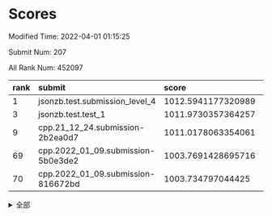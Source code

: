 # Scores

Modified Time: 2022-04-01 01:15:25

Submit Num: 207

All Rank Num: 452097

| rank |               submit               |       score        |       sigma        | pk_num |
| :--- | :--------------------------------- | :----------------- | :----------------- | :----- |
| 1    | jsonzb.test.submission_level_4     | 1012.5941177320989 | 0.8309578036003815 | 8733   |
| 3    | jsonzb.test.test_1                 | 1011.9730357364257 | 0.7990124710531892 | 8738   |
| 9    | cpp.21_12_24.submission-2b2ea0d7   | 1011.0178063354061 | 0.8013469776324307 | 8738   |
| 69   | cpp.2022_01_09.submission-5b0e3de2 | 1003.7691428695716 | 0.7149098790587224 | 8731   |
| 70   | cpp.2022_01_09.submission-816672bd | 1003.734797044425  | 0.7139846462182118 | 8732   |


<details>
<summary>全部</summary>

| rank |                 submit                 |       score        |       sigma        | pk_num |
| :--- | :------------------------------------- | :----------------- | :----------------- | :----- |
| 1    | jsonzb.test.submission_level_4         | 1012.5941177320989 | 0.8309578036003815 | 8733   |
| 2    | gobigger.level_3.submission_level_3_19 | 1012.570635325093  | 0.7802311862783734 | 8736   |
| 3    | jsonzb.test.test_1                     | 1011.9730357364257 | 0.7990124710531892 | 8738   |
| 4    | gobigger.level_3.submission_level_3_37 | 1011.3763161695919 | 0.7706206780020088 | 8735   |
| 5    | gobigger.level_3.submission_level_3_0  | 1011.2354013275104 | 0.7779794819959917 | 8737   |
| 6    | gobigger.level_3.submission_level_3_26 | 1011.1624800255908 | 0.7640270258993599 | 8735   |
| 7    | gobigger.level_3.submission_level_3_30 | 1011.1532425433135 | 0.780482016326887  | 8735   |
| 8    | gobigger.level_3.submission_level_3_16 | 1011.1341266170266 | 0.7691312187021135 | 8733   |
| 9    | cpp.21_12_24.submission-2b2ea0d7       | 1011.0178063354061 | 0.8013469776324307 | 8738   |
| 10   | gobigger.level_3.submission_level_3_46 | 1011.0145918558997 | 0.7745120373133385 | 8740   |
| 11   | gobigger.level_3.submission_level_3_13 | 1010.8239286804618 | 0.7725953556208798 | 8742   |
| 12   | gobigger.level_3.submission_level_3_2  | 1010.7772218239426 | 0.7714789325745398 | 8739   |
| 13   | gobigger.level_3.submission_level_3_35 | 1010.6810361159307 | 0.7443860795290822 | 8736   |
| 14   | gobigger.level_3.submission_level_3_11 | 1010.586676493885  | 0.7495388558787718 | 8733   |
| 15   | gobigger.level_3.submission_level_3_36 | 1010.5825221972495 | 0.7620510415600298 | 8736   |
| 16   | gobigger.level_3.submission_level_3_31 | 1010.5243943515674 | 0.7492801472244816 | 8739   |
| 17   | gobigger.level_3.submission_level_3_29 | 1010.5041634981038 | 0.7816780197956976 | 8736   |
| 18   | gobigger.level_3.submission_level_3_17 | 1010.4734214164986 | 0.7645375748743014 | 8738   |
| 19   | gobigger.level_3.submission_level_3_40 | 1010.436780016208  | 0.7632494877243318 | 8738   |
| 20   | gobigger.level_3.submission_level_3_8  | 1010.4180470824016 | 0.73470338980265   | 8737   |
| 21   | gobigger.level_3.submission_level_3_38 | 1010.3334877868649 | 0.7584126809853272 | 8737   |
| 22   | gobigger.level_3.submission_level_3_41 | 1010.2161429417421 | 0.7443341990458365 | 8736   |
| 23   | gobigger.level_3.submission_level_3_27 | 1010.2032559611666 | 0.760339228175955  | 8737   |
| 24   | gobigger.level_3.submission_level_3_39 | 1010.1759813247853 | 0.7579142476409367 | 8738   |
| 25   | gobigger.level_3.submission_level_3_25 | 1010.1656704184825 | 0.7749769936317671 | 8734   |
| 26   | gobigger.level_3.submission_level_3_18 | 1010.13415771509   | 0.7720686610463279 | 8734   |
| 27   | gobigger.level_3.submission_level_3_3  | 1010.1050720818881 | 0.7511683121655671 | 8734   |
| 28   | gobigger.level_3.submission_level_3_28 | 1010.0895902299832 | 0.7648448706130976 | 8734   |
| 29   | gobigger.level_3.submission_level_3_12 | 1010.077352666158  | 0.7578143455898991 | 8730   |
| 30   | gobigger.level_3.submission_level_3_1  | 1010.0714890035679 | 0.7588184030101041 | 8736   |
| 31   | gobigger.level_3.submission_level_3_22 | 1009.9690549661949 | 0.7428212821082419 | 8736   |
| 32   | gobigger.level_3.submission_level_3_21 | 1009.9628191550994 | 0.7721132482198341 | 8736   |
| 33   | gobigger.level_3.submission_level_3_15 | 1009.9485639441904 | 0.7617311872793423 | 8735   |
| 34   | gobigger.level_3.submission_level_3_47 | 1009.9435239956299 | 0.7792570531216457 | 8742   |
| 35   | gobigger.level_3.submission_level_3_7  | 1009.8973958402033 | 0.7519356439908249 | 8736   |
| 36   | gobigger.level_3.submission_level_3_44 | 1009.7710550314337 | 0.7630434010081959 | 8733   |
| 37   | gobigger.level_3.submission_level_3_14 | 1009.7017363624267 | 0.7640398234587676 | 8736   |
| 38   | gobigger.level_3.submission_level_3_48 | 1009.6869879372081 | 0.77939517749651   | 8732   |
| 39   | gobigger.level_3.submission_level_3_42 | 1009.6526009790633 | 0.7444400759333069 | 8733   |
| 40   | gobigger.level_3.submission_level_3_49 | 1009.6340574377275 | 0.7481960220507923 | 8736   |
| 41   | gobigger.level_3.submission_level_3_6  | 1009.6064731512871 | 0.7685281785532697 | 8736   |
| 42   | gobigger.level_3.submission_level_3_45 | 1009.5584155831604 | 0.7674174756059401 | 8735   |
| 43   | gobigger.level_3.submission_level_3_43 | 1009.5288142260416 | 0.7497710513969044 | 8733   |
| 44   | gobigger.level_3.submission_level_3_9  | 1009.3768469540473 | 0.7504824240541879 | 8742   |
| 45   | gobigger.level_3.submission_level_3_24 | 1009.361935049134  | 0.7347200928990042 | 8737   |
| 46   | gobigger.level_3.submission_level_3_10 | 1009.3535811298502 | 0.7641937791242958 | 8738   |
| 47   | gobigger.level_3.submission_level_3_20 | 1009.3328737053937 | 0.7383299281685952 | 8733   |
| 48   | gobigger.level_3.submission_level_3_4  | 1009.0625649339048 | 0.7391640011359374 | 8732   |
| 49   | gobigger.level_3.submission_level_3_5  | 1008.662765136347  | 0.7593277174893661 | 8733   |
| 50   | gobigger.level_3.submission_level_3_32 | 1008.6623450613993 | 0.7421096170056656 | 8739   |
| 51   | gobigger.level_3.submission_level_3_23 | 1008.6034147688594 | 0.7454164587116284 | 8736   |
| 52   | gobigger.level_3.submission_level_3_33 | 1008.4566093076818 | 0.7575935501507823 | 8733   |
| 53   | gobigger.level_3.submission_level_3_34 | 1008.1736839528064 | 0.75078703837465   | 8736   |
| 54   | gobigger.level_1.submission_level_1_39 | 1005.0138369315779 | 0.7214886320118832 | 8735   |
| 55   | gobigger.level_1.submission_level_1_32 | 1004.9106325056581 | 0.7250128110562447 | 8731   |
| 56   | gobigger.level_1.submission_level_1_12 | 1004.8758516722094 | 0.727214941073855  | 8731   |
| 57   | gobigger.level_1.submission_level_1_47 | 1004.8049197687272 | 0.7117651068468256 | 8737   |
| 58   | gobigger.level_1.submission_level_1_7  | 1004.5404112505722 | 0.711448226082296  | 8736   |
| 59   | gobigger.level_1.submission_level_1_35 | 1004.5303420784784 | 0.7276750892022413 | 8731   |
| 60   | gobigger.level_1.submission_level_1_30 | 1004.4760655318137 | 0.7035502954044952 | 8733   |
| 61   | gobigger.level_1.submission_level_1_29 | 1004.2820119050082 | 0.7164291003987558 | 8738   |
| 62   | gobigger.level_1.submission_level_1_0  | 1004.2281137331265 | 0.7160054364909627 | 8736   |
| 63   | gobigger.level_1.submission_level_1_21 | 1004.2183234013617 | 0.7112969502305677 | 8738   |
| 64   | gobigger.level_1.submission_level_1_16 | 1004.1271487617944 | 0.7143214861325146 | 8739   |
| 65   | gobigger.level_1.submission_level_1_28 | 1004.0476630390136 | 0.7267589503128278 | 8738   |
| 66   | gobigger.level_1.submission_level_1_36 | 1003.9273311596709 | 0.7249524182630134 | 8742   |
| 67   | gobigger.level_1.submission_level_1_22 | 1003.8494895467452 | 0.724168147171815  | 8733   |
| 68   | gobigger.level_1.submission_level_1_17 | 1003.8424360887495 | 0.7272872697186312 | 8734   |
| 69   | cpp.2022_01_09.submission-5b0e3de2     | 1003.7691428695716 | 0.7149098790587224 | 8731   |
| 70   | cpp.2022_01_09.submission-816672bd     | 1003.734797044425  | 0.7139846462182118 | 8732   |
| 71   | gobigger.level_1.submission_level_1_9  | 1003.7051325694673 | 0.7251070265716651 | 8735   |
| 72   | gobigger.level_1.submission_level_1_14 | 1003.6636081073318 | 0.7158330838388226 | 8739   |
| 73   | gobigger.level_1.submission_level_1_24 | 1003.6573520519214 | 0.7206935137594312 | 8739   |
| 74   | gobigger.level_1.submission_level_1_13 | 1003.6368818989151 | 0.7156930663135591 | 8735   |
| 75   | gobigger.level_1.submission_level_1_45 | 1003.6300397063511 | 0.721629698438432  | 8740   |
| 76   | gobigger.level_1.submission_level_1_10 | 1003.617309772112  | 0.7186385782922641 | 8741   |
| 77   | gobigger.level_1.submission_level_1_43 | 1003.5768878607947 | 0.7341297247347607 | 8734   |
| 78   | gobigger.level_1.submission_level_1_19 | 1003.5398033922971 | 0.7247595358609816 | 8744   |
| 79   | gobigger.level_1.submission_level_1_8  | 1003.4664305616292 | 0.7131313524991213 | 8736   |
| 80   | gobigger.level_1.submission_level_1_25 | 1003.4264789934863 | 0.709599738879334  | 8740   |
| 81   | gobigger.level_1.submission_level_1_4  | 1003.4205040968895 | 0.7131422884548367 | 8740   |
| 82   | gobigger.level_1.submission_level_1_44 | 1003.4101948335591 | 0.7094816545818428 | 8737   |
| 83   | gobigger.level_1.submission_level_1_18 | 1003.392486275527  | 0.7108859864619619 | 8736   |
| 84   | gobigger.level_1.submission_level_1_20 | 1003.3526623585718 | 0.7212169998059649 | 8738   |
| 85   | gobigger.level_1.submission_level_1_38 | 1003.2632663015086 | 0.713997745837747  | 8733   |
| 86   | gobigger.level_1.submission_level_1_1  | 1003.125689399632  | 0.7257710236673931 | 8737   |
| 87   | gobigger.level_1.submission_level_1_2  | 1003.1170919325591 | 0.7070926334712201 | 8736   |
| 88   | gobigger.level_1.submission_level_1_27 | 1002.9997072385097 | 0.719434602276899  | 8740   |
| 89   | gobigger.level_1.submission_level_1_6  | 1002.9595218150469 | 0.7188183341188742 | 8737   |
| 90   | gobigger.level_1.submission_level_1_48 | 1002.9554942959415 | 0.730425100552802  | 8735   |
| 91   | gobigger.level_1.submission_level_1_3  | 1002.9279878451973 | 0.7208012971233145 | 8735   |
| 92   | gobigger.level_1.submission_level_1_42 | 1002.8478300332769 | 0.7149676057154921 | 8740   |
| 93   | gobigger.level_1.submission_level_1_37 | 1002.7929431900731 | 0.7125339594166593 | 8739   |
| 94   | gobigger.level_1.submission_level_1_26 | 1002.7577305977267 | 0.7154721705387994 | 8735   |
| 95   | gobigger.level_1.submission_level_1_5  | 1002.7404725048261 | 0.7199829451214018 | 8733   |
| 96   | gobigger.level_1.submission_level_1_31 | 1002.5417695274897 | 0.7150505168923709 | 8734   |
| 97   | gobigger.level_1.submission_level_1_15 | 1002.4424854446428 | 0.7227167179057686 | 8735   |
| 98   | gobigger.level_1.submission_level_1_40 | 1002.3892384100366 | 0.7285103266242847 | 8736   |
| 99   | gobigger.level_1.submission_level_1_34 | 1002.3171665521093 | 0.7122666061282268 | 8738   |
| 100  | gobigger.level_1.submission_level_1_11 | 1002.2747305251818 | 0.7105293876915801 | 8730   |
| 101  | gobigger.level_1.submission_level_1_41 | 1002.2212943208353 | 0.7115819333880093 | 8736   |
| 102  | gobigger.level_1.submission_level_1_46 | 1002.179747656823  | 0.7235699346336686 | 8735   |
| 103  | gobigger.level_1.submission_level_1_49 | 1002.1740614003936 | 0.7133237885071952 | 8740   |
| 104  | gobigger.level_1.submission_level_1_33 | 1002.1594522956719 | 0.7232320474302554 | 8739   |
| 105  | gobigger.level_1.submission_level_1_23 | 1001.651296280858  | 0.707515081112377  | 8741   |
| 106  | gobigger.random.submission_random_0    | 997.4115418893957  | 0.7131920311691978 | 8740   |
| 107  | gobigger.random.submission_random_7    | 997.3411809788739  | 0.7115528525642544 | 8730   |
| 108  | gobigger.random.submission_random_21   | 997.0439903174117  | 0.7109389468572365 | 8736   |
| 109  | gobigger.random.submission_random_39   | 996.9332683661222  | 0.696947243783667  | 8734   |
| 110  | gobigger.random.submission_random_29   | 996.8136323956104  | 0.7155090667005047 | 8737   |
| 111  | gobigger.random.submission_random_16   | 996.6519521904993  | 0.7131283965419838 | 8736   |
| 112  | gobigger.random.submission_random_11   | 996.6256622773318  | 0.7182773739070673 | 8731   |
| 113  | gobigger.random.submission_random_38   | 996.6034322319438  | 0.7073933355811604 | 8734   |
| 114  | gobigger.random.submission_random_22   | 996.5488412475379  | 0.7021567357877133 | 8739   |
| 115  | gobigger.random.submission_random_32   | 996.4981441660692  | 0.7134534691767165 | 8740   |
| 116  | gobigger.random.submission_random_28   | 996.4777428337061  | 0.7062274965817147 | 8740   |
| 117  | gobigger.random.submission_random_46   | 996.4732202948081  | 0.7085006416006657 | 8744   |
| 118  | gobigger.random.submission_random_49   | 996.4364936401704  | 0.712258510617812  | 8735   |
| 119  | gobigger.random.submission_random_48   | 996.4348838336326  | 0.7234199434845752 | 8736   |
| 120  | gobigger.random.submission_random_34   | 996.3163639813139  | 0.7005617176632997 | 8735   |
| 121  | gobigger.random.submission_random_47   | 996.2950400139717  | 0.7126531148645256 | 8741   |
| 122  | gobigger.random.submission_random_33   | 996.2712311409006  | 0.7133253879056665 | 8741   |
| 123  | gobigger.random.submission_random_12   | 996.168644332748   | 0.7138555997583735 | 8737   |
| 124  | gobigger.random.submission_random_43   | 996.0507192390914  | 0.7127826864308568 | 8740   |
| 125  | gobigger.random.submission_random_10   | 996.0181549330437  | 0.7029190395402812 | 8738   |
| 126  | gobigger.random.submission_random_44   | 995.95269288749    | 0.7092393206276307 | 8737   |
| 127  | gobigger.random.submission_random_14   | 995.9484767660493  | 0.7186264616263611 | 8732   |
| 128  | gobigger.random.submission_random_17   | 995.9433471650146  | 0.7211563203357048 | 8733   |
| 129  | gobigger.random.submission_random_6    | 995.8945883902517  | 0.7178228665030066 | 8734   |
| 130  | gobigger.random.submission_random_19   | 995.884430443281   | 0.7051245774222142 | 8737   |
| 131  | gobigger.random.submission_random_8    | 995.8612094055342  | 0.7057043609423714 | 8741   |
| 132  | gobigger.random.submission_random_5    | 995.8601631105978  | 0.6987997568979726 | 8735   |
| 133  | gobigger.random.submission_random_2    | 995.8507058644492  | 0.7127132227659533 | 8737   |
| 134  | gobigger.random.submission_random_25   | 995.8197203834363  | 0.7136413225749817 | 8729   |
| 135  | gobigger.random.submission_random_37   | 995.7559487214821  | 0.7015474559879429 | 8731   |
| 136  | gobigger.random.submission_random_13   | 995.6396603864096  | 0.7292185012183445 | 8737   |
| 137  | gobigger.random.submission_random_40   | 995.6285429166959  | 0.7039013189130645 | 8729   |
| 138  | gobigger.random.submission_random_41   | 995.6234788563005  | 0.7181320218847679 | 8731   |
| 139  | gobigger.random.submission_random_4    | 995.5868384133489  | 0.722732148040786  | 8733   |
| 140  | gobigger.random.submission_random_27   | 995.5775404647093  | 0.7300578338237452 | 8736   |
| 141  | gobigger.random.submission_random_31   | 995.5631442885352  | 0.7040419971834517 | 8736   |
| 142  | gobigger.random.submission_random_9    | 995.5247548708431  | 0.7279361204161168 | 8741   |
| 143  | gobigger.random.submission_random_18   | 995.5057762002751  | 0.7204183221560461 | 8738   |
| 144  | gobigger.random.submission_random_45   | 995.4986149301475  | 0.7212877520487102 | 8736   |
| 145  | gobigger.random.submission_random_3    | 995.4597802966028  | 0.7223059365177332 | 8737   |
| 146  | gobigger.random.submission_random_26   | 995.3248278456424  | 0.7116936682290474 | 8738   |
| 147  | gobigger.random.submission_random_30   | 995.3002064980208  | 0.7067748034011602 | 8731   |
| 148  | gobigger.random.submission_random_35   | 995.2729505794692  | 0.7170620924955738 | 8735   |
| 149  | gobigger.random.submission_random_23   | 995.2465593697733  | 0.7082279909874964 | 8735   |
| 150  | gobigger.random.submission_random_24   | 995.0565933383082  | 0.7186552578606266 | 8738   |
| 151  | gobigger.random.submission_random_42   | 994.9879074299625  | 0.7074901513217609 | 8737   |
| 152  | gobigger.random.submission_random_20   | 994.9249636290633  | 0.7236752731048888 | 8735   |
| 153  | gobigger.random.submission_random_15   | 994.9126665227024  | 0.7138197460047649 | 8739   |
| 154  | gobigger.random.submission_random_36   | 994.734161446292   | 0.7234281423480337 | 8739   |
| 155  | gobigger.random.submission_random_1    | 994.6863760210452  | 0.7284783824604848 | 8734   |
| 156  | gobigger.level_2.submission_level_2_48 | 994.5612909481695  | 0.7419609833719165 | 8737   |
| 157  | gobigger.level_2.submission_level_2_21 | 994.3710665427909  | 0.7281301591525892 | 8735   |
| 158  | gobigger.level_2.submission_level_2_20 | 993.8169935843736  | 0.7243261368789603 | 8742   |
| 159  | gobigger.level_2.submission_level_2_27 | 993.627485816449   | 0.7354681462574826 | 8734   |
| 160  | gobigger.level_2.submission_level_2_28 | 993.551271249143   | 0.7305008005864597 | 8737   |
| 161  | gobigger.level_2.submission_level_2_45 | 993.3203257630746  | 0.7489705754691877 | 8737   |
| 162  | gobigger.level_2.submission_level_2_37 | 993.2318123712915  | 0.7420802755731146 | 8738   |
| 163  | gobigger.level_2.submission_level_2_40 | 993.2309765671057  | 0.7325313041889155 | 8738   |
| 164  | gobigger.level_2.submission_level_2_22 | 993.0594111979686  | 0.7496556034720804 | 8736   |
| 165  | gobigger.level_2.submission_level_2_26 | 992.8486794173522  | 0.7339497723572389 | 8738   |
| 166  | gobigger.level_2.submission_level_2_2  | 992.8413980847058  | 0.7262760023185871 | 8740   |
| 167  | gobigger.level_2.submission_level_2_11 | 992.8374786303768  | 0.7402598227200914 | 8737   |
| 168  | gobigger.level_2.submission_level_2_16 | 992.8228492813286  | 0.7353805227990118 | 8740   |
| 169  | gobigger.level_2.submission_level_2_1  | 992.8137011032316  | 0.7371478524077932 | 8737   |
| 170  | gobigger.level_2.submission_level_2_38 | 992.6747348104508  | 0.7322368334937777 | 8737   |
| 171  | gobigger.level_2.submission_level_2_30 | 992.6666783695046  | 0.739931146729679  | 8738   |
| 172  | gobigger.level_2.submission_level_2_13 | 992.6167120574854  | 0.7458464815774228 | 8738   |
| 173  | gobigger.level_2.submission_level_2_41 | 992.5980438852503  | 0.7477880844438741 | 8734   |
| 174  | gobigger.level_2.submission_level_2_6  | 992.5607665555424  | 0.7438594973503696 | 8733   |
| 175  | gobigger.level_2.submission_level_2_39 | 992.4938333743622  | 0.7274688504766814 | 8740   |
| 176  | gobigger.level_2.submission_level_2_19 | 992.4770559956148  | 0.7533968458486396 | 8733   |
| 177  | gobigger.level_2.submission_level_2_43 | 992.3638641138863  | 0.748657969406046  | 8732   |
| 178  | gobigger.level_2.submission_level_2_3  | 992.2665935743968  | 0.7155730185527002 | 8735   |
| 179  | gobigger.level_2.submission_level_2_42 | 992.1534321876277  | 0.7451033599182086 | 8742   |
| 180  | gobigger.level_2.submission_level_2_23 | 992.14991433187    | 0.7408117637800808 | 8736   |
| 181  | gobigger.level_2.submission_level_2_25 | 992.009457420402   | 0.7370395549492995 | 8730   |
| 182  | gobigger.level_2.submission_level_2_24 | 992.0085391676358  | 0.7426659506270809 | 8732   |
| 183  | gobigger.level_2.submission_level_2_14 | 991.987053882616   | 0.7313917962748927 | 8733   |
| 184  | gobigger.level_2.submission_level_2_32 | 991.9333202061849  | 0.7432051205033958 | 8734   |
| 185  | gobigger.level_2.submission_level_2_34 | 991.9027418282407  | 0.7490688413631245 | 8738   |
| 186  | gobigger.level_2.submission_level_2_36 | 991.886886817389   | 0.7477909655855307 | 8736   |
| 187  | gobigger.level_2.submission_level_2_17 | 991.8212919906235  | 0.7551667002918995 | 8741   |
| 188  | gobigger.level_2.submission_level_2_15 | 991.6900414883893  | 0.7548117387508003 | 8730   |
| 189  | gobigger.level_2.submission_level_2_4  | 991.6802200403646  | 0.7476929935342497 | 8735   |
| 190  | gobigger.level_2.submission_level_2_7  | 991.6630583420729  | 0.7415437874829374 | 8737   |
| 191  | gobigger.level_2.submission_level_2_47 | 991.5782225137785  | 0.7457763972150612 | 8742   |
| 192  | gobigger.level_2.submission_level_2_29 | 991.5210859374328  | 0.7358567445855592 | 8733   |
| 193  | gobigger.level_2.submission_level_2_44 | 991.5143261204256  | 0.7596758870940441 | 8737   |
| 194  | gobigger.level_2.submission_level_2_5  | 991.4439544841783  | 0.7568830549212777 | 8735   |
| 195  | gobigger.level_2.submission_level_2_8  | 991.3784349501491  | 0.7352332889753664 | 8736   |
| 196  | gobigger.level_2.submission_level_2_31 | 991.3354105644507  | 0.7796599546484565 | 8739   |
| 197  | gobigger.level_2.submission_level_2_35 | 991.1242008978347  | 0.7589328232776632 | 8734   |
| 198  | gobigger.level_2.submission_level_2_10 | 991.0743988060449  | 0.7576679596548879 | 8740   |
| 199  | gobigger.level_2.submission_level_2_18 | 991.0722973238554  | 0.7435444756088729 | 8739   |
| 200  | gobigger.level_2.submission_level_2_49 | 990.8476172329388  | 0.7719383606398422 | 8733   |
| 201  | gobigger.level_2.submission_level_2_0  | 990.828578247095   | 0.7480441405687969 | 8734   |
| 202  | gobigger.level_2.submission_level_2_33 | 990.8128094633906  | 0.7573099347207713 | 8736   |
| 203  | gobigger.level_2.submission_level_2_46 | 990.601208600446   | 0.7558830027525117 | 8734   |
| 204  | gobigger.level_2.submission_level_2_12 | 990.3853537817428  | 0.768313137693254  | 8738   |
| 205  | gobigger.level_2.submission_level_2_9  | 989.579498933616   | 0.7693378569228041 | 8740   |
| 206  | gobigger.none.submission_none_0        | 977.226284397176   | 1.325295358223273  | 8738   |
| 207  | gobigger.none.submission_none_1        | 975.3307833889156  | 1.5797087663054805 | 8733   |

</details>